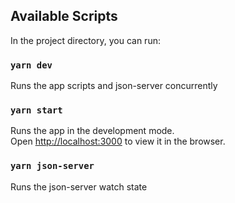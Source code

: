 
## Available Scripts

In the project directory, you can run:

### `yarn dev`

Runs the app scripts and json-server concurrently 

### `yarn start`

Runs the app in the development mode.\
Open [http://localhost:3000](http://localhost:3000) to view it in the browser.

### `yarn json-server`

Runs the json-server watch state

